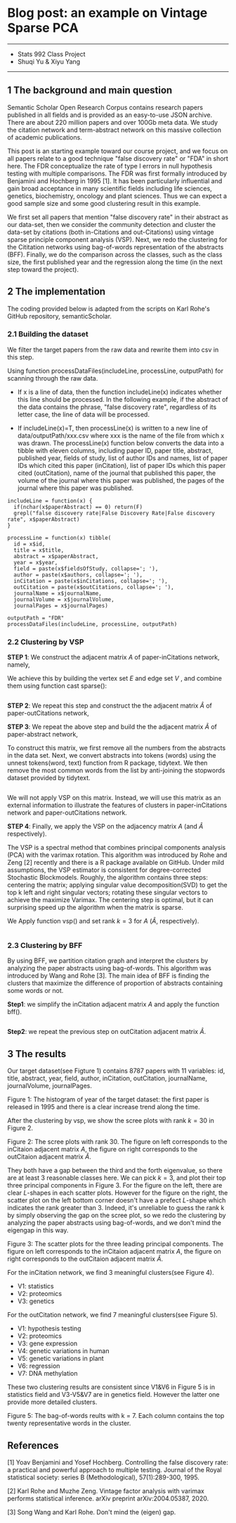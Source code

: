 # Blog post: an example on Vintage Sparse PCA

---
- Stats 992 Class Project
- Shuqi Yu & Xiyu Yang
---

## 1 The background and main question

Semantic Scholar Open Research Corpus contains research papers published in
all fields and is provided as an easy-to-use JSON archive. There are about 220
million papers and over 100Gb meta data. We study the citation network and
term-abstract network on this massive collection of academic publications.

This post is an starting example toward our course project, and we focus
on all papers relate to a good technique "false discovery rate" or "FDA" in
short here. The FDR conceptualize the rate of type I errors in null hypothesis
testing with multiple comparisons. The FDR was first formally introduced by
Benjamini and Hochberg in 1995 [1]. It has been particularly influential and
gain broad acceptance in many scientific fields including life sciences, genetics,
biochemistry, oncology and plant sciences. Thus we can expect a good sample
size and some good clustering result in this example.

We first set all papers that mention "false discovery rate" in their abstract as
our data-set, then we consider the community detection and cluster the data-set
by citations (both in-Citations and out-Citations) using vintage sparse principle 
component analysis (VSP). Next, we redo the clustering for the Cititation
networks using bag-of-words representation of the abstracts (BFF). Finally, we
do the comparison across the classes, such as the class size, the first published
year and the regression along the time (in the next step toward the project).

## 2 The implementation

The coding provided below is adapted from the scripts on Karl Rohe's GitHub
repository, semanticScholar.

### 2.1 Building the dataset

We filter the target papers from the raw data and rewrite them into csv in this
step.

Using function processDataFiles(includeLine, processLine, outputPath) for scanning 
through the raw data.

* If x is a line of data, then the function includeLine(x) indicates whether this line should be processed. In the following example, if the abstract of the data contains the phrase, "false discovery rate", regardless of its letter case, the line of data will be processed.

* If includeLine(x)=T, then processLine(x) is written to a new line of data/outputPath/xxx.csv where xxx is the name of the file from which x was drawn.
The processLine(x) function below converts the data into a tibble with
eleven columns, including paper ID, paper title, abstract, published year,
fields of study, list of author IDs and names, list of paper IDs which cited
this paper (inCitation), list of paper IDs which this paper cited (outCitation), name of the journal that published this paper, the volume of the
journal where this paper was published, the pages of the journal where
this paper was published.

```{r}
includeLine = function(x) {
  if(nchar(x$paperAbstract) == 0) return(F) 
  grepl("false discovery rate|False Discovery Rate|False discovery rate", x$paperAbstract)
}

processLine = function(x) tibble(
  id = x$id,
  title = x$title,
  abstract = x$paperAbstract,
  year = x$year,
  field = paste(x$fieldsOfStudy, collapse='; '),
  author = paste(x$authors, collapse='; '),
  inCitation = paste(x$inCitations, collapse='; '),
  outCitation = paste(x$outCitations, collapse='; '),
  journalName = x$journalName,
  journalVolume = x$journalVolume,
  journalPages = x$journalPages)
  
outputPath = "FDR"
processDataFiles(includeLine, processLine, outputPath)
```

### 2.2 Clustering by VSP

**STEP 1**: We construct the adjacent matrix $A$ of paper-inCitations network,
namely,

We achieve this by building the vertex set $E$ and edge set $V$ , and combine them
using function cast sparse():

```{r}

```

**STEP 2**: We repeat this step and construct the the adjacent matrix $\hat{A}$ of
paper-outCitations network,

**STEP 3**: We repeat the above step and build the the adjacent matrix $\tilde{A}$ of
paper-abstract network,

To construct this matrix, we first remove all the numbers from the abstracts
in the data set. Next, we convert abstracts into tokens (words) using the
unnest tokens(word, text) function from R package, tidytext. We then remove
the most common words from the list by anti-joining the stopwords dataset
provided by tidytext.

```{r}

```

We will not apply VSP on this matrix. Instead, we will use this matrix as an
external information to illustrate the features of clusters in paper-inCitations
network and paper-outCitations network.

**STEP 4**: Finally, we apply the VSP on the adjacency matrix $A$ (and $\hat{A}$ respectively).

The VSP is a spectral method that combines principal components analysis
(PCA) with the varimax rotation. This algorithm was introduced by Rohe and
Zeng [2] recently and there is a R package available on GitHub. Under mild
assumptions, the VSP estimator is consistent for degree-corrected Stochastic
Blockmodels. Roughly, the algorithm contains three steps: centering the matrix; 
applying singular value decomposition(SVD) to get the top k left and right
singular vectors; rotating these singular vectors to achieve the maximize 
Varimax. The centering step is optimal, but it can surprising speed up the 
algorithm when the matrix is sparse.

We Apply function vsp() and set rank $k = 3$ for $A$ ($\hat{A}$, respectively).

```{r}

```

### 2.3 Clustering by BFF

By using BFF, we partition citation graph and interpret the clusters by analyzing 
the paper abstracts using bag-of-words. This algorithm was introduced by
Wang and Rohe [3]. The main idea of BFF is finding the clusters that maximize
the difference of proportion of abstracts containing some words or not.

**Step1**: we simplify the inCitation adjacent matrix $A$ and apply the function bff().

```{r}

```

**Step2**: we repeat the previous step on outCitation adjacent matrix $\hat{A}$.

## 3 The results

Our target dataset(see Figture 1) contains 8787 papers with 11 variables: id,
title, abstract, year, field, author, inCitation, outCitation, journalName, journalVolume, journalPages.

Figure 1: The histogram of year of the target dataset: the first paper is released
in 1995 and there is a clear increase trend along the time.

After the clustering by vsp, we show the scree plots with rank $k = 30$ in
Figure 2.

Figure 2: The scree plots with rank 30. The figure on left corresponds to the
inCitaion adjacent matrix $A$, the figure on right corresponds to the outCitaion
adjacent matrix $\hat{A}$.

They both have a gap between the third and the forth eigenvalue, so there
are at least 3 reasonable classes here. We can pick $k = 3$, and plot their top
three principal components in Figure 3. For the figure on the left, there are clear
$L$-shapes in each scatter plots. However for the figure on the right, the scatter
plot on the left bottom corner doesn't have a prefect $L$-shape which indicates
the rank greater than 3. Indeed, it's unreliable to guess the rank k by simply
observing the gap on the scree plot, so we redo the clustering by analyzing the
paper abstracts using bag-of-words, and we don't mind the eigengap in this way.

Figure 3: The scatter plots for the three leading principal components. The
figure on left corresponds to the inCitaion adjacent matrix $A$, the figure on
right corresponds to the outCitaion adjacent matrix $\hat{A}$.

For the inCitation network, we find 3 meaningful clusters(see Figure 4).

* V1: statistics
* V2: proteomics
* V3: genetics

For the outCitation network, we find 7 meaningful clusters(see Figure 5).

* V1: hypothesis testing
* V2: proteomics
* V3: gene expression
* V4: genetic variations in human
* V5: genetic variations in plant
* V6: regression
* V7: DNA methylation

These two clustering results are consistent since V1&V6 in Figure 5 is in statistics 
field and V3-V5&V7 are in genetics field. However the latter one provide more 
detailed clusters.

Figure 5: The bag-of-words reults with k = 7. Each column contains the top
twenty representative words in the cluster.

## References

[1] Yoav Benjamini and Yosef Hochberg. Controlling the false discovery rate:
a practical and powerful approach to multiple testing. Journal of the Royal
statistical society: series B (Methodological), 57(1):289-300, 1995.

[2] Karl Rohe and Muzhe Zeng. Vintage factor analysis with varimax performs
statistical inference. arXiv preprint arXiv:2004.05387, 2020.

[3] Song Wang and Karl Rohe. Don't mind the (eigen) gap.